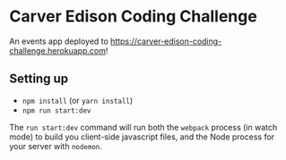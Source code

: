 # Carver Edison Coding Challenge

An events app deployed to https://carver-edison-coding-challenge.herokuapp.com!

## Setting up

* `npm install` (or `yarn install`)
* `npm run start:dev`

The `run start:dev` command will run both the `webpack` process (in watch mode) to build you client-side javascript files, and the Node process for your server with `nodemon`.